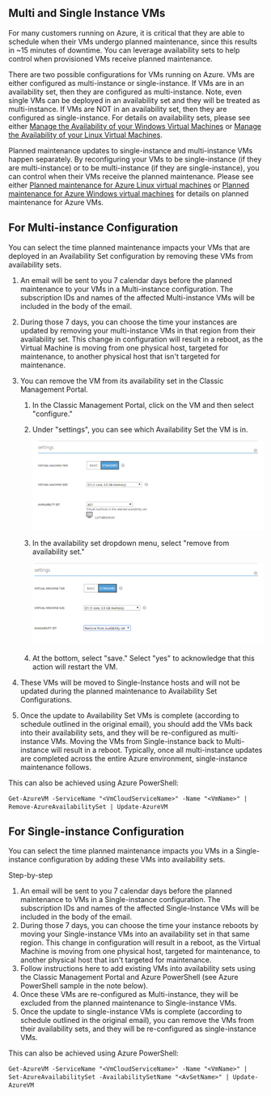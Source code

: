 ## Multi and Single Instance VMs
For many customers running on Azure, it is critical that they are able to schedule when their VMs undergo planned maintenance, since this results in ~15 minutes of downtime. You can leverage availability sets to help control when provisioned VMs receive planned maintenance.

There are two possible configurations for VMs running on Azure. VMs are either configured as multi-instance or single-instance. If VMs are in an availability set, then they are configured as multi-instance. Note, even single VMs can be deployed in an availability set and they will be treated as multi-instance. If VMs are NOT in an availability set, then they are configured as single-instance.  For details on availability sets, please see either [Manage the Availability of your Windows Virtual Machines](/documentation/articles/virtual-machines-windows-manage-availability/) or [Manage the Availability of your Linux Virtual Machines](/documentation/articles/virtual-machines-linux-manage-availability/).

Planned maintenance updates to single-instance and multi-instance VMs happen separately. By reconfiguring your VMs to be single-instance (if they are multi-instance) or to be multi-instance (if they are single-instance), you can control when their VMs receive the planned maintenance. Please see either [Planned maintenance for Azure Linux virtual machines](/documentation/articles/virtual-machines-linux-planned-maintenance/) or [Planned maintenance for Azure Windows virtual machines](/documentation/articles/virtual-machines-windows-planned-maintenance/) for details on planned maintenance for Azure VMs.

## For Multi-instance Configuration
You can select the time planned maintenance impacts your VMs that are deployed in an Availability Set configuration by removing these VMs from availability sets.

1. An email will be sent to you 7 calendar days before the planned maintenance to your VMs in a Multi-instance configuration. The subscription IDs and names of the affected Multi-instance VMs will be included in the body of the email.
2. During those 7 days, you can choose the time your instances are updated by removing your multi-instance VMs in that region from their availability set. This change in configuration will result in a reboot, as the Virtual Machine is moving from one physical host, targeted for maintenance, to another physical host that isn't targeted for maintenance. 
3. You can remove the VM from its availability set in the Classic Management Portal. 
   
    1. In the Classic Management Portal, click on the VM and then select "configure." 
    2. Under "settings", you can see which Availability Set the VM is in.
      
        ![Availability Set Selection](./media/virtual-machines-planned-maintenance-schedule/availabilitysetselection.png)
    3. In the availability set dropdown menu, select "remove from availability set."
      
        ![Remove from Set](./media/virtual-machines-planned-maintenance-schedule/availabilitysetselectionconfiguration.png)
    4. At the bottom, select "save." Select "yes" to acknowledge that this action will restart the VM.
4. These VMs will be moved to Single-Instance hosts and will not be updated during the planned maintenance to Availability Set Configurations.
5. Once the update to Availability Set VMs is complete (according to schedule outlined in the original email), you should add the VMs back into their availability sets, and they will be re-configured as multi-instance VMs. Moving the VMs from Single-instance back to Multi-instance will result in a reboot. Typically, once all multi-instance updates are completed across the entire Azure environment, single-instance maintenance follows.

This can also be achieved using Azure PowerShell:

    Get-AzureVM -ServiceName "<VmCloudServiceName>" -Name "<VmName>" | Remove-AzureAvailabilitySet | Update-AzureVM

## For Single-instance Configuration
You can select the time planned maintenance impacts you VMs in a Single-instance configuration by adding these VMs into availability sets.

Step-by-step

1. An email will be sent to you 7 calendar days before the planned maintenance to VMs in a Single-instance configuration. The subscription IDs and names of the affected Single-Instance VMs will be included in the body of the email. 
2. During those 7 days, you can choose the time your instance reboots by moving your Single-instance VMs into an availability set in that same region. This change in configuration will result in a reboot, as the Virtual Machine is moving from one physical host, targeted for maintenance, to another physical host that isn't targeted for maintenance.
3. Follow instructions here to add existing VMs into availability sets using the Classic Management Portal and Azure PowerShell (see Azure PowerShell sample in the note below).
4. Once these VMs are re-configured as Multi-instance, they will be excluded from the planned maintenance to Single-instance VMs.
5. Once the update to single-instance VMs is complete (according to schedule outlined in the original email), you can remove the VMs from their availability sets, and they will be re-configured as single-instance VMs.

This can also be achieved using Azure PowerShell:

    Get-AzureVM -ServiceName "<VmCloudServiceName>" -Name "<VmName>" | Set-AzureAvailabilitySet -AvailabilitySetName "<AvSetName>" | Update-AzureVM

<!--Anchors-->

<!--Link references-->
[Virtual Machines Manage Availability]: /documentation/articles/virtual-machines-windows-classic-tutorial/
[Understand planned versus unplanned maintenance]: /documentation/articles/virtual-machines-linux-manage-availability/#Understand-planned-versus-unplanned-maintenance